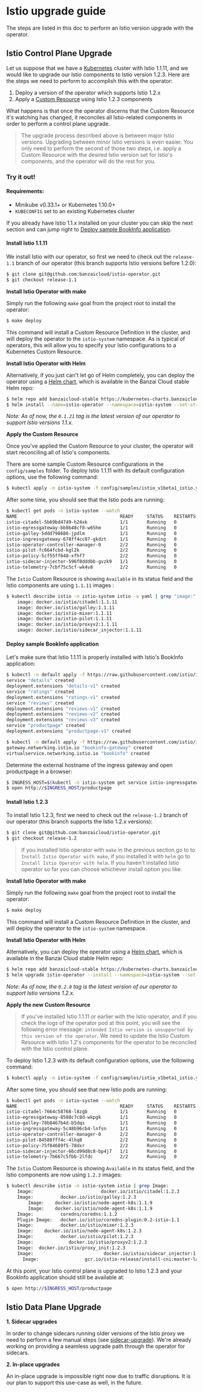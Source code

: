 # Istio upgrade guide

The steps are listed in this doc to perform an Istio version upgrade with the operator.

## Istio Control Plane Upgrade

Let us suppose that we have a [Kubernetes](https://kubernetes.io/) cluster with Istio 1.1.11, and we would like to upgrade our Istio components to Istio version 1.2.3. Here are the steps we need to perform to accomplish this with the operator:

1. Deploy a version of the operator which supports Istio 1.2.x
2. Apply a [Custom Resource](https://kubernetes.io/docs/concepts/extend-kubernetes/api-extension/custom-resources/) using Istio 1.2.3 components

What happens is that once the operator discerns that the Custom Resource it's watching has changed, it reconciles all Istio-related components in order to perform a control plane upgrade.

> The upgrade process described above is between major Istio versions. Upgrading between minor Istio versions is even easier. You only need to perform the second of those two steps, i.e. apply a Custom Resource with the desired Istio version set for Istio's components, and the operator will do the rest for you.

### Try it out!

#### Requirements:

- Minikube v0.33.1+ or Kubernetes 1.10.0+
- `KUBECONFIG` set to an existing Kubernetes cluster

If you already have Istio 1.1.x installed on your cluster you can skip the next section and can jump right to [Deploy sample BookInfo application](#deploy-sample-bookinfo-application).

#### Install Istio 1.1.11

We install Istio with our operator, so first we need to check out the `release-1.1` branch of our operator (this branch supports Istio versions before 1.2.0):
```bash
$ git clone git@github.com:banzaicloud/istio-operator.git
$ git checkout release-1.1
```

**Install Istio Operator with make**

Simply run the following `make` goal from the project root to install the operator:
```bash
$ make deploy
```

This command will install a Custom Resource Definition in the cluster, and will deploy the operator to the `istio-system` namespace.
As is typical of operators, this will allow you to specify your Istio configurations to a Kubernetes Custom Resource.

**Install Istio Operator with Helm**

Alternatively, if you just can't let go of Helm completely, you can deploy the operator using a [Helm chart](https://github.com/banzaicloud/banzai-charts/tree/master/istio-operator), which is available in the Banzai Cloud stable Helm repo:

```bash
$ helm repo add banzaicloud-stable https://kubernetes-charts.banzaicloud.com
$ helm install --name=istio-operator --namespace=istio-system --set-string operator.image.tag=0.1.21 banzaicloud-stable/istio-operator
```

*Note: As of now, the `0.1.21` tag is the latest version of our operator to support Istio versions 1.1.x.*

**Apply the Custom Resource**

Once you've applied the Custom Resource to your cluster, the operator will start reconciling all of Istio's components.

There are some sample Custom Resource configurations in the `config/samples` folder. To deploy Istio 1.1.11 with its default configuration options, use the following command:

```bash
$ kubectl apply -n istio-system -f config/samples/istio_v1beta1_istio.yaml
```

After some time, you should see that the Istio pods are running:

```bash
$ kubectl get pods -n istio-system --watch
NAME                                      READY     STATUS    RESTARTS   AGE
istio-citadel-5b69bd4749-h24xk            1/1       Running   0          1m
istio-egressgateway-bb8b48cf8-w65hm       1/1       Running   0          1m
istio-galley-5ddd798686-jpdlm             1/1       Running   0          1m
istio-ingressgateway-678ff4cc87-gkdzt     1/1       Running   0          1m
istio-operator-controller-manager-0       2/2       Running   0          9m
istio-pilot-fc664fcbd-kgl2k               2/2       Running   0          1m
istio-policy-5cf55ff648-xfhf7             2/2       Running   0          1m
istio-sidecar-injector-596f8dddbb-gvzk9   1/1       Running   0          1m
istio-telemetry-7cbf75c5cf-wk4v8          2/2       Running   0          1m
```

The `Istio` Custom Resource is showing `Available` in its status field and the Istio components are using `1.1.11` images :

```bash
$ kubectl describe istio -n istio-system istio -o yaml | grep "image:"
    image: docker.io/istio/citadel:1.1.11
    image: docker.io/istio/galley:1.1.11
    image: docker.io/istio-mixer:1.1.11
    image: docker.io/istio-pilot:1.1.11
    image: docker.io/istio/proxyv2:1.1.11
    image: docker.io/istio/sidecar_injector:1.1.11
```

#### Deploy sample BookInfo application

Let's make sure that Istio 1.1.11 is properly installed with Istio's BookInfo application:

```bash
$ kubectl -n default apply -f https://raw.githubusercontent.com/istio/istio/release-1.1/samples/bookinfo/platform/kube/bookinfo.yaml
service "details" created
deployment.extensions "details-v1" created
service "ratings" created
deployment.extensions "ratings-v1" created
service "reviews" created
deployment.extensions "reviews-v1" created
deployment.extensions "reviews-v2" created
deployment.extensions "reviews-v3" created
service "productpage" created
deployment.extensions "productpage-v1" created

$ kubectl -n default apply -f https://raw.githubusercontent.com/istio/istio/release-1.1/samples/bookinfo/networking/bookinfo-gateway.yaml
gateway.networking.istio.io "bookinfo-gateway" created
virtualservice.networking.istio.io "bookinfo" created
```

Determine the external hostname of the ingress gateway and open productpage in a browser:

```bash
$ INGRESS_HOST=$(kubectl -n istio-system get service istio-ingressgateway -o jsonpath='{.status.loadBalancer.ingress[0].ip}')
$ open http://$INGRESS_HOST/productpage
```

#### Install Istio 1.2.3

To install Istio 1.2.3, first we need to check out the `release-1.2` branch of our operator (this branch supports the Istio 1.2.x versions):
```bash
$ git clone git@github.com:banzaicloud/istio-operator.git
$ git checkout release-1.2
```

> If you installed Istio operator with `make` in the previous section go to to `Install Istio Operator with make`, if you installed it with `helm` go to `Install Istio Operator with helm`. If you haven't installed Istio operator so far you can choose whichever install option you like.

**Install Istio Operator with make**

Simply run the following `make` goal from the project root to install the operator:
```bash
$ make deploy
```

This command will install a Custom Resource Definition in the cluster, and will deploy the operator to the `istio-system` namespace.

**Install Istio Operator with Helm**

Alternatively, you can deploy the operator using a [Helm chart](https://github.com/banzaicloud/banzai-charts/tree/master/istio-operator), which is available in the Banzai Cloud stable Helm repo:

```bash
$ helm repo add banzaicloud-stable https://kubernetes-charts.banzaicloud.com
$ helm upgrade istio-operator --install --namespace=istio-system --set-string operator.image.tag=0.2.0 banzaicloud-stable/istio-operator
```

*Note: As of now, the `0.2.0` tag is the latest version of our operator to support Istio versions 1.2.x.*

**Apply the new Custom Resource**

> If you've installed Istio 1.1.11 or earlier with the Istio operator, and if you check the logs of the operator pod at this point, you will see the following error message: `intended Istio version is unsupported by this version of the operator`. We need to update the Istio Custom Resource with Istio 1.2's components for the operator to be reconciled with the Istio control plane.

To deploy Istio 1.2.3 with its default configuration options, use the following command:

```bash
$ kubectl apply -n istio-system -f config/samples/istio_v1beta1_istio.yaml
```

After some time, you should see that new Istio pods are running:

```bash
$ kubectl get pods -n istio-system --watch
NAME                                      READY     STATUS    RESTARTS   AGE
istio-citadel-7664c58768-l8zgb            1/1       Running   0          7m
istio-egressgateway-8588c7c8d-wkpgk       1/1       Running   0          7m
istio-galley-78b8467b4d-b5dqs             1/1       Running   0          7m
istio-ingressgateway-5c48b96cb4-lnfsn     1/1       Running   0          7m
istio-operator-controller-manager-0       2/2       Running   0          16m
istio-pilot-84588fff4c-4lhq8              2/2       Running   0          7m
istio-policy-75f84689f5-78dxr             2/2       Running   0          7m
istio-sidecar-injector-66cd99d8c8-bp4j7   1/1       Running   0          7m
istio-telemetry-7b667c5fbb-2lfdc          2/2       Running   0          7m
```

The `Istio` Custom Resource is showing `Available` in its status field, and the Istio components are now using `1.2.3` images:

```bash
$ kubectl describe istio -n istio-system istio | grep Image:
    Image:                         docker.io/istio/citadel:1.2.3
    Image:          docker.io/istio/galley:1.2.3
        Image:    docker.io/istio/node-agent-k8s:1.1.9
        Image:    docker.io/istio/node-agent-k8s:1.1.9
    Image:          coredns/coredns:1.1.2
    Plugin Image:   docker.io/istio/coredns-plugin:0.2-istio-1.1
    Image:          docker.io/istio/mixer:1.2.3
    Image:    docker.io/istio/node-agent-k8s:1.2.3
    Image:          docker.io/istio/pilot:1.2.3
    Image:             docker.io/istio/proxyv2:1.2.3
    Image:  docker.io/istio/proxy_init:1.2.3
    Image:                          docker.io/istio/sidecar_injector:1.2.3
      Image:                 gcr.io/istio-release/install-cni:master-latest-daily

```

At this point, your Istio control plane is upgraded to Istio 1.2.3 and your BookInfo application should still be available at:
```bash
$ open http://$INGRESS_HOST/productpage
```

## Istio Data Plane Upgrade

**1. Sidecar upgrades**

In order to change sidecars running older versions of the Istio proxy we need to perform a few manual steps (see [sidecar-upgrade](https://istio.io/docs/setup/kubernetes/upgrade/steps/#sidecar-upgrade)).
We're already working on providing a seamless upgrade path through the operator for sidecars.

**2. In-place upgrades**

An in-place upgrade is impossible right now due to traffic disruptions.
It is our plan to support this use-case as well, in the future.

